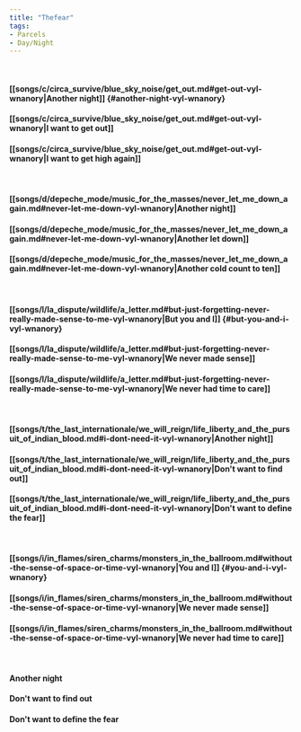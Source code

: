 ```yaml
---
title: "Thefear"
tags:
- Parcels
- Day∕Night
---
```

&nbsp;
#### [[songs/c/circa_survive/blue_sky_noise/get_out.md#get-out-vyl-wnanory|Another night]] {#another-night-vyl-wnanory}
#### [[songs/c/circa_survive/blue_sky_noise/get_out.md#get-out-vyl-wnanory|I want to get out]]
#### [[songs/c/circa_survive/blue_sky_noise/get_out.md#get-out-vyl-wnanory|I want to get high again]]
&nbsp;
#### [[songs/d/depeche_mode/music_for_the_masses/never_let_me_down_again.md#never-let-me-down-vyl-wnanory|Another night]]
#### [[songs/d/depeche_mode/music_for_the_masses/never_let_me_down_again.md#never-let-me-down-vyl-wnanory|Another let down]]
#### [[songs/d/depeche_mode/music_for_the_masses/never_let_me_down_again.md#never-let-me-down-vyl-wnanory|Another cold count to ten]]
&nbsp;
#### [[songs/l/la_dispute/wildlife/a_letter.md#but-just-forgetting-never-really-made-sense-to-me-vyl-wnanory|But you and I]] {#but-you-and-i-vyl-wnanory}
#### [[songs/l/la_dispute/wildlife/a_letter.md#but-just-forgetting-never-really-made-sense-to-me-vyl-wnanory|We never made sense]]
#### [[songs/l/la_dispute/wildlife/a_letter.md#but-just-forgetting-never-really-made-sense-to-me-vyl-wnanory|We never had time to care]]
&nbsp;
#### [[songs/t/the_last_internationale/we_will_reign/life_liberty_and_the_pursuit_of_indian_blood.md#i-dont-need-it-vyl-wnanory|Another night]]
#### [[songs/t/the_last_internationale/we_will_reign/life_liberty_and_the_pursuit_of_indian_blood.md#i-dont-need-it-vyl-wnanory|Don't want to find out]]
#### [[songs/t/the_last_internationale/we_will_reign/life_liberty_and_the_pursuit_of_indian_blood.md#i-dont-need-it-vyl-wnanory|Don't want to define the fear]]
&nbsp;
#### [[songs/i/in_flames/siren_charms/monsters_in_the_ballroom.md#without-the-sense-of-space-or-time-vyl-wnanory|You and I]] {#you-and-i-vyl-wnanory}
#### [[songs/i/in_flames/siren_charms/monsters_in_the_ballroom.md#without-the-sense-of-space-or-time-vyl-wnanory|We never made sense]]
#### [[songs/i/in_flames/siren_charms/monsters_in_the_ballroom.md#without-the-sense-of-space-or-time-vyl-wnanory|We never had time to care]]
&nbsp;
#### Another night
#### Don't want to find out
#### Don't want to define the fear
